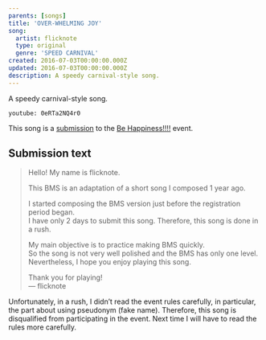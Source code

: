 ```yaml
---
parents: [songs]
title: 'OVER-WHELMING JOY'
song:
  artist: flicknote
  type: original
  genre: 'SPEED CARNIVAL'
created: 2016-07-03T00:00:00.000Z
updated: 2016-07-03T00:00:00.000Z
description: A speedy carnival-style song.
---
```


A speedy carnival-style song.

`youtube: 0eRTa2NQ4r0`

This song is a [submission](http://manbow.nothing.sh/event/event.cgi?action=More_def&num=20&event=109) to the [Be Happiness!!!!](http://nextreflection.net/behappiness/) event.

## Submission text

> Hello! My name is flicknote.
>
> This BMS is an adaptation of a short song I composed 1 year ago.
>
> I started composing the BMS version just before the registration period began. \
> I have only 2 days to submit this song. Therefore, this song is done in a rush.
>
> My main objective is to practice making BMS quickly. \
> So the song is not very well polished and the BMS has only one level. \
> Nevertheless, I hope you enjoy playing this song.
>
> Thank you for playing! \
> — flicknote

Unfortunately, in a rush, I didn’t read the event rules carefully,
in particular, the part about using pseudonym (fake name).
Therefore, this song is disqualified from participating in the event.
Next time I will have to read the rules more carefully.
